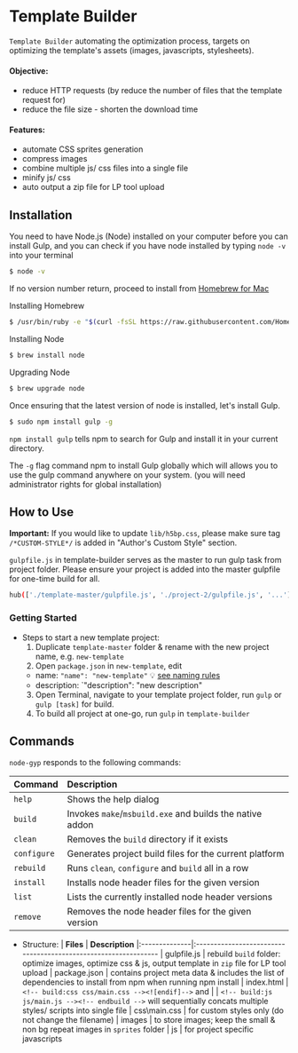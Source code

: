 Template Builder
================

`Template Builder` automating the optimization process, targets on optimizing the template's assets (images, javascripts, stylesheets).

#### Objective:
* reduce HTTP requests (by reduce the number of files that the template request for)
* reduce the file size - shorten the download time

#### Features:

* automate CSS sprites generation 
* compress images
* combine multiple js/ css files into a single file
* minify js/ css
* auto output a zip file for LP tool upload


Installation
------------

You need to have Node.js (Node) installed on your computer before you can install Gulp, and you can check if you have node installed by typing `node -v` into your terminal

``` bash
$ node -v
```

If no version number return, proceed to install from [Homebrew for Mac](http://brew.sh/)

Installing Homebrew
``` bash
$ /usr/bin/ruby -e "$(curl -fsSL https://raw.githubusercontent.com/Homebrew/install/master/install)"
```

Installing Node
``` bash
$ brew install node
```

Upgrading Node 
``` bash
$ brew upgrade node
```

Once ensuring that the latest version of node is installed, let's install Gulp.

``` bash
$ sudo npm install gulp -g
```

`npm install gulp` tells npm to search for Gulp and install it in your current directory.

The `-g` flag command npm to install Gulp globally which will allows you to use the gulp command anywhere on your system. (you will need administrator rights for global installation)


How to Use
----------

__Important:__ If you would like to update `lib/h5bp.css`, please make sure tag `/*CUSTOM-STYLE*/` is added in "Author's Custom Style" section.

`gulpfile.js` in template-builder serves as the master to run gulp task from project folder. Please ensure your project is added into the master gulpfile for one-time build for all.

``` bash
hub(['./template-master/gulpfile.js', './project-2/gulpfile.js', '...']);
```

### Getting Started
- Steps to start a new template project:
  1. Duplicate `template-master` folder & rename with the new project name, e.g. `new-template`
  2. Open `package.json` in `new-template`, edit
    * name: `"name": "new-template"` :bulb: [see naming rules](https://docs.npmjs.com/files/package.json)
    * description: `"description": "new description"  
  3. Open Terminal, navigate to your template project folder, run `gulp` or `gulp [task]` for build.
  4. To build all project at one-go, run `gulp` in `template-builder` 

Commands
--------

`node-gyp` responds to the following commands:

| **Command**   | **Description**
|:--------------|:---------------------------------------------------------------
| `help`        | Shows the help dialog
| `build`       | Invokes `make`/`msbuild.exe` and builds the native addon
| `clean`       | Removes the `build` directory if it exists
| `configure`   | Generates project build files for the current platform
| `rebuild`     | Runs `clean`, `configure` and `build` all in a row
| `install`     | Installs node header files for the given version
| `list`        | Lists the currently installed node header versions
| `remove`      | Removes the node header files for the given version

- Structure:
| **Files**     | **Description**
|:--------------|:---------------------------------------------------------------
| gulpfile.js   | rebuild `build` folder: optimize images, optimize css & js, output template in `zip` file for LP tool upload
| package.json  | contains project meta data & includes the list of dependencies to install from npm when running npm install
| index.html    | `<!-- build:css css/main.css --><![endif]-->` and 
|               |  `<!-- build:js js/main.js --><!-- endbuild -->` will sequentially concats multiple styles/ scripts into single file 
| css\main.css  | for custom styles only (do not change the filename)
| images        | to store images; keep the small & non bg repeat images in `sprites` folder 
| js            | for project specific javascripts
